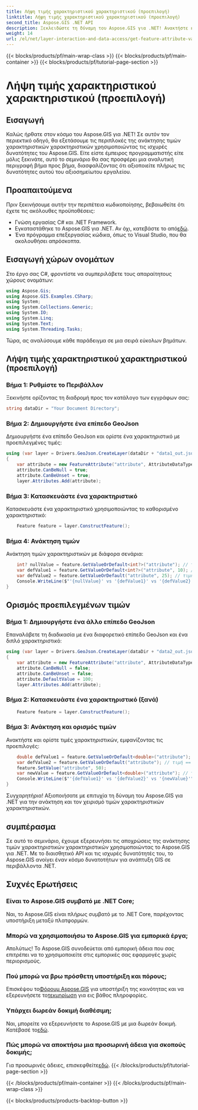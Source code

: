 ```yaml
---
title: Λήψη τιμής χαρακτηριστικού χαρακτηριστικού (προεπιλογή)
linktitle: Λήψη τιμής χαρακτηριστικού χαρακτηριστικού (προεπιλογή)
second_title: Aspose.GIS .NET API
description: Ξεκλειδώστε τη δύναμη του Aspose.GIS για .NET! Ανακτήστε και χειριστείτε τις τιμές των χαρακτηριστικών χαρακτηριστικών χωρίς κόπο με αυτόν τον οδηγό βήμα προς βήμα. Κατεβάστε τη δοκιμή σας τώρα!
weight: 14
url: /el/net/layer-interaction-and-data-access/get-feature-attribute-value-default/
---
```


{{< blocks/products/pf/main-wrap-class >}}
{{< blocks/products/pf/main-container >}}
{{< blocks/products/pf/tutorial-page-section >}}

# Λήψη τιμής χαρακτηριστικού χαρακτηριστικού (προεπιλογή)

## Εισαγωγή
Καλώς ήρθατε στον κόσμο του Aspose.GIS για .NET! Σε αυτόν τον περιεκτικό οδηγό, θα εξετάσουμε τις περιπλοκές της ανάκτησης τιμών χαρακτηριστικών χαρακτηριστικών χρησιμοποιώντας τις ισχυρές δυνατότητες του Aspose.GIS. Είτε είστε έμπειρος προγραμματιστής είτε μόλις ξεκινάτε, αυτό το σεμινάριο θα σας προσφέρει μια αναλυτική περιγραφή βήμα προς βήμα, διασφαλίζοντας ότι αξιοποιείτε πλήρως τις δυνατότητες αυτού του αξιοσημείωτου εργαλείου.
## Προαπαιτούμενα
Πριν ξεκινήσουμε αυτήν την περιπέτεια κωδικοποίησης, βεβαιωθείτε ότι έχετε τις ακόλουθες προϋποθέσεις:
- Γνώση εργασίας C# και .NET Framework.
-  Εγκαταστάθηκε το Aspose.GIS για .NET. Αν όχι, κατεβάστε το από[εδώ](https://releases.aspose.com/gis/net/).
- Ένα πρόγραμμα επεξεργασίας κώδικα, όπως το Visual Studio, που θα ακολουθήσει απρόσκοπτα.
## Εισαγωγή χώρων ονομάτων
Στο έργο σας C#, φροντίστε να συμπεριλάβετε τους απαραίτητους χώρους ονομάτων:
```csharp
using Aspose.Gis;
using Aspose.GIS.Examples.CSharp;
using System;
using System.Collections.Generic;
using System.IO;
using System.Linq;
using System.Text;
using System.Threading.Tasks;
```
Τώρα, ας αναλύσουμε κάθε παράδειγμα σε μια σειρά εύκολων βημάτων.
## Λήψη τιμής χαρακτηριστικού χαρακτηριστικού (προεπιλογή)
### Βήμα 1: Ρυθμίστε το Περιβάλλον
Ξεκινήστε ορίζοντας τη διαδρομή προς τον κατάλογο των εγγράφων σας:
```csharp
string dataDir = "Your Document Directory";
```
### Βήμα 2: Δημιουργήστε ένα επίπεδο GeoJson
Δημιουργήστε ένα επίπεδο GeoJson και ορίστε ένα χαρακτηριστικό με προεπιλεγμένες τιμές:
```csharp
using (var layer = Drivers.GeoJson.CreateLayer(dataDir + "data1_out.json"))
{
    var attribute = new FeatureAttribute("attribute", AttributeDataType.Integer);
    attribute.CanBeNull = true;
    attribute.CanBeUnset = true;
    layer.Attributes.Add(attribute);
```
### Βήμα 3: Κατασκευάστε ένα χαρακτηριστικό
Κατασκευάστε ένα χαρακτηριστικό χρησιμοποιώντας το καθορισμένο χαρακτηριστικό:
```csharp
    Feature feature = layer.ConstructFeature();
```
### Βήμα 4: Ανάκτηση τιμών
Ανάκτηση τιμών χαρακτηριστικών με διάφορα σενάρια:
```csharp
    int? nullValue = feature.GetValueOrDefault<int?>("attribute"); // τιμή == μηδενική
    var defValue1 = feature.GetValueOrDefault<int?>("attribute", 10); // τιμή == 10
    var defValue2 = feature.GetValueOrDefault("attribute", 25); // τιμή == 10
    Console.WriteLine($"'{nullValue}' vs '{defValue1}' vs '{defValue2}'");
}
```
## Ορισμός προεπιλεγμένων τιμών
### Βήμα 1: Δημιουργήστε ένα άλλο επίπεδο GeoJson
Επαναλάβετε τη διαδικασία με ένα διαφορετικό επίπεδο GeoJson και ένα διπλό χαρακτηριστικό:
```csharp
using (var layer = Drivers.GeoJson.CreateLayer(dataDir + "data2_out.json"))
{
    var attribute = new FeatureAttribute("attribute", AttributeDataType.Double);
    attribute.CanBeNull = false;
    attribute.CanBeUnset = false;
    attribute.DefaultValue = 100;
    layer.Attributes.Add(attribute);
```
### Βήμα 2: Κατασκευάστε ένα χαρακτηριστικό (ξανά)
```csharp
    Feature feature = layer.ConstructFeature();
```
### Βήμα 3: Ανάκτηση και ορισμός τιμών
Ανακτήστε και ορίστε τιμές χαρακτηριστικών, εμφανίζοντας τις προεπιλογές:
```csharp
    double defValue1 = feature.GetValueOrDefault<double>("attribute"); // τιμή == 100
    var defValue2 = feature.GetValueOrDefault("attribute"); // τιμή == 100
    feature.SetValue("attribute", 50);
    var newValue = feature.GetValueOrDefault<double>("attribute"); // τιμή == 50
    Console.WriteLine($"'{defValue1}' vs '{defValue2}' vs '{newValue}'");
}
```
Συγχαρητήρια! Αξιοποιήσατε με επιτυχία τη δύναμη του Aspose.GIS για .NET για την ανάκτηση και τον χειρισμό τιμών χαρακτηριστικών χαρακτηριστικών.
## συμπέρασμα
Σε αυτό το σεμινάριο, έχουμε εξερευνήσει τις αποχρώσεις της ανάκτησης τιμών χαρακτηριστικών χαρακτηριστικών χρησιμοποιώντας το Aspose.GIS για .NET. Με το διαισθητικό API και τις ισχυρές δυνατότητές του, το Aspose.GIS ανοίγει έναν κόσμο δυνατοτήτων για ανάπτυξη GIS σε περιβάλλοντα .NET.
## Συχνές Ερωτήσεις
### Είναι το Aspose.GIS συμβατό με .NET Core;
Ναι, το Aspose.GIS είναι πλήρως συμβατό με το .NET Core, παρέχοντας υποστήριξη μεταξύ πλατφορμών.
### Μπορώ να χρησιμοποιήσω το Aspose.GIS για εμπορικά έργα;
Απολύτως! Το Aspose.GIS συνοδεύεται από εμπορική άδεια που σας επιτρέπει να το χρησιμοποιείτε στις εμπορικές σας εφαρμογές χωρίς περιορισμούς.
### Πού μπορώ να βρω πρόσθετη υποστήριξη και πόρους;
 Επισκέψου το[Φόρουμ Aspose.GIS](https://forum.aspose.com/c/gis/33) για υποστήριξη της κοινότητας και να εξερευνήσετε το[τεκμηρίωση](https://reference.aspose.com/gis/net/) για εις βάθος πληροφορίες.
### Υπάρχει δωρεάν δοκιμή διαθέσιμη;
 Ναι, μπορείτε να εξερευνήσετε το Aspose.GIS με μια δωρεάν δοκιμή. Κατέβασέ το[εδώ](https://releases.aspose.com/).
### Πώς μπορώ να αποκτήσω μια προσωρινή άδεια για σκοπούς δοκιμής;
 Για προσωρινές άδειες, επισκεφθείτε[εδώ](https://purchase.aspose.com/temporary-license/).
{{< /blocks/products/pf/tutorial-page-section >}}

{{< /blocks/products/pf/main-container >}}
{{< /blocks/products/pf/main-wrap-class >}}

{{< blocks/products/products-backtop-button >}}
